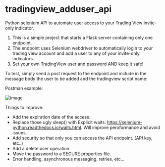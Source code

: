 # tradingview_adduser_api
Python selenium API to automate user access to your Trading View invite-only indicator.

1. This is a simple project that starts a Flask server containing only one endpoint.
2. The endpoint uses Selenium webdriver to automatically login to your trading view account and add a user to any of your invite-only indicators.
3. Set your own TradingView user and password AND keep it safe!

To test, simply send a post request to the endpoint and include in the message body the user to be added and the tradingview script name:

Postman example:

![image](https://user-images.githubusercontent.com/122331832/211453282-64442f90-24c0-4bfb-9142-3329245fa340.png)



Things to improve:

- Add the expiration date of the access.
- Replace those ugly sleep() with Explicit waits: https://selenium-python.readthedocs.io/waits.html. Will improve peroformance and avoid issues.
- Add security so that only you can access the API endpoint. (API key, etc..)
- Add a delete user operation.
- Move the password to a SECURE properties file.
- Error handling, asynchronous messaging, retries, etc...


